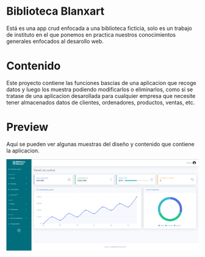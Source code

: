 # Biblioteca Blanxart
Está es una app crud enfocada a una biblioteca ficticia, solo es un trabajo de instituto
en el que ponemos en practica nuestros conocimientos generales enfocados al desarollo web.

# Contenido
Este proyecto contiene las funciones bascias de una aplicacion que recoge datos y luego los muestra podiendo modificarlos o eliminarlos, como si se tratase de una aplicacion desarollada para cualquier empresa que necesite tener almacenados datos de clientes, ordenadores, productos, ventas, etc.

# Preview
Aqui se pueden ver algunas muestras del diseño y contenido que contiene la aplicacion.

![](/screenshots/img1.png)